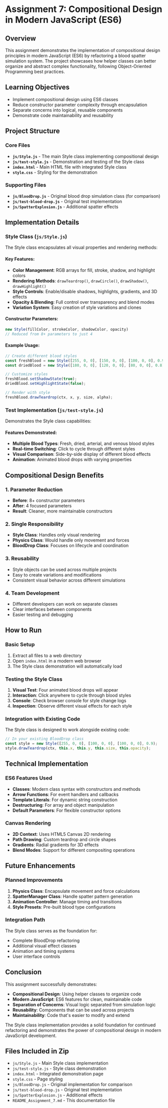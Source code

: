 # Assignment 7: Compositional Design in Modern JavaScript (ES6)

## Overview
This assignment demonstrates the implementation of compositional design principles in modern JavaScript (ES6) by refactoring a blood spatter simulation system. The project showcases how helper classes can better organize and abstract complex functionality, following Object-Oriented Programming best practices.

## Learning Objectives
- Implement compositional design using ES6 classes
- Reduce constructor parameter complexity through encapsulation
- Separate concerns into logical, reusable components
- Demonstrate code maintainability and reusability

## Project Structure

### Core Files
- **`js/Style.js`** - The main Style class implementing compositional design
- **`js/test-style.js`** - Demonstration and testing of the Style class
- **`index.html`** - Main HTML file with integrated Style class
- **`style.css`** - Styling for the demonstration

### Supporting Files
- **`js/BloodDrop.js`** - Original blood drop simulation class (for comparison)
- **`js/test-blood-drop.js`** - Original test implementation
- **`js/SpatterExplosion.js`** - Additional spatter effects

## Implementation Details

### Style Class (`js/Style.js`)
The Style class encapsulates all visual properties and rendering methods:

#### Key Features:
- **Color Management**: RGB arrays for fill, stroke, shadow, and highlight colors
- **Rendering Methods**: `drawTeardrop()`, `drawCircle()`, `drawShadow()`, `drawHighlight()`
- **Style Controls**: Enable/disable shadows, highlights, gradients, and 3D effects
- **Opacity & Blending**: Full control over transparency and blend modes
- **Variation System**: Easy creation of style variations and clones

#### Constructor Parameters:
```javascript
new Style(fillColor, strokeColor, shadowColor, opacity)
// Reduced from 8+ parameters to just 4
```

#### Example Usage:
```javascript
// Create different blood styles
const freshBlood = new Style([255, 0, 0], [150, 0, 0], [100, 0, 0], 0.9);
const driedBlood = new Style([180, 0, 0], [120, 0, 0], [80, 0, 0], 0.8);

// Customize styles
freshBlood.setShadowState(true);
driedBlood.setHighlightState(false);

// Render with style
freshBlood.drawTeardrop(ctx, x, y, size, alpha);
```

### Test Implementation (`js/test-style.js`)
Demonstrates the Style class capabilities:

#### Features Demonstrated:
- **Multiple Blood Types**: Fresh, dried, arterial, and venous blood styles
- **Real-time Switching**: Click to cycle through different styles
- **Visual Comparison**: Side-by-side display of different blood effects
- **Animation**: Animated blood drops with varying properties

## Compositional Design Benefits

### 1. Parameter Reduction
- **Before**: 8+ constructor parameters
- **After**: 4 focused parameters
- **Result**: Cleaner, more maintainable constructors

### 2. Single Responsibility
- **Style Class**: Handles only visual rendering
- **Physics Class**: Would handle only movement and forces
- **BloodDrop Class**: Focuses on lifecycle and coordination

### 3. Reusability
- Style objects can be used across multiple projects
- Easy to create variations and modifications
- Consistent visual behavior across different simulations

### 4. Team Development
- Different developers can work on separate classes
- Clear interfaces between components
- Easier testing and debugging

## How to Run

### Basic Setup
1. Extract all files to a web directory
2. Open `index.html` in a modern web browser
3. The Style class demonstration will automatically load

### Testing the Style Class
1. **Visual Test**: Four animated blood drops will appear
2. **Interaction**: Click anywhere to cycle through blood styles
3. **Console**: Check browser console for style change logs
4. **Inspection**: Observe different visual effects for each style

### Integration with Existing Code
The Style class is designed to work alongside existing code:
```javascript
// In your existing BloodDrop class
const style = new Style([255, 0, 0], [100, 0, 0], [100, 0, 0], 0.9);
style.drawTeardrop(ctx, this.x, this.y, this.size, this.opacity);
```

## Technical Implementation

### ES6 Features Used
- **Classes**: Modern class syntax with constructors and methods
- **Arrow Functions**: For event handlers and callbacks
- **Template Literals**: For dynamic string construction
- **Destructuring**: For array and object manipulation
- **Default Parameters**: For flexible constructor options

### Canvas Rendering
- **2D Context**: Uses HTML5 Canvas 2D rendering
- **Path Drawing**: Custom teardrop and circle shapes
- **Gradients**: Radial gradients for 3D effects
- **Blend Modes**: Support for different compositing operations

## Future Enhancements

### Planned Improvements
1. **Physics Class**: Encapsulate movement and force calculations
2. **SpatterManager Class**: Handle spatter pattern generation
3. **Animation Controller**: Manage timing and transitions
4. **Style Presets**: Pre-built blood type configurations

### Integration Path
The Style class serves as the foundation for:
- Complete BloodDrop refactoring
- Additional visual effect classes
- Animation and timing systems
- User interface controls

## Conclusion

This assignment successfully demonstrates:
- **Compositional Design**: Using helper classes to organize code
- **Modern JavaScript**: ES6 features for clean, maintainable code
- **Separation of Concerns**: Visual logic separated from simulation logic
- **Reusability**: Components that can be used across projects
- **Maintainability**: Code that's easier to modify and extend

The Style class implementation provides a solid foundation for continued refactoring and demonstrates the power of compositional design in modern JavaScript development.

## Files Included in Zip
- `js/Style.js` - Main Style class implementation
- `js/test-style.js` - Style class demonstration
- `index.html` - Integrated demonstration page
- `style.css` - Page styling
- `js/BloodDrop.js` - Original implementation for comparison
- `js/test-blood-drop.js` - Original test implementation
- `js/SpatterExplosion.js` - Additional effects
- `README_Assignment_7.md` - This documentation file
